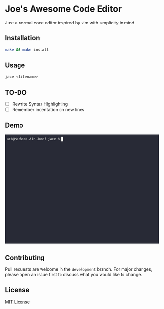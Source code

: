 # Joe's Awesome Code Editor

Just a normal code editor inspired by vim with simplicity in mind.

## Installation

```bash
make && make install
```

## Usage

```bash
jace <filename>
```

## TO-DO

 - [ ] Rewrite Syntax Highlighting
 - [ ] Remember indentation on new lines

## Demo

![Demo](https://github.com/avun1t/jace/raw/main/meta/demo.gif)

## Contributing
Pull requests are welcome in the `development` branch. For major changes, please open an issue first to discuss what you would like to change.

## License

[MIT License](https://choosealicense.com/licenses/mit/)
